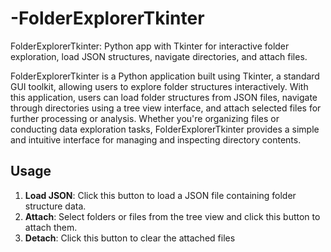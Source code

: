 # -FolderExplorerTkinter
FolderExplorerTkinter: Python app with Tkinter for interactive folder exploration, load JSON structures, navigate directories, and attach files.

FolderExplorerTkinter is a Python application built using Tkinter, a standard GUI toolkit, allowing users to explore folder structures interactively. With this application, users can load folder structures from JSON files, navigate through directories using a tree view interface, and attach selected files for further processing or analysis. Whether you're organizing files or conducting data exploration tasks, FolderExplorerTkinter provides a simple and intuitive interface for managing and inspecting directory contents.

## Usage

1. **Load JSON**: Click this button to load a JSON file containing folder structure data.
2. **Attach**: Select folders or files from the tree view and click this button to attach them.
3. **Detach**: Click this button to clear the attached files

